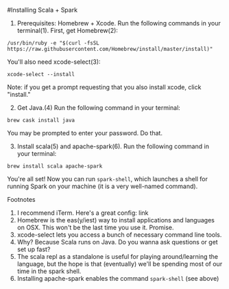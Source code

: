 #Installing Scala + Spark
1. Prerequisites: Homebrew + Xcode.
Run the following commands in your terminal(1).
First, get Homebrew(2): 
```
/usr/bin/ruby -e "$(curl -fsSL https://raw.githubusercontent.com/Homebrew/install/master/install)"
```
You'll also need xcode-select(3):
```
xcode-select --install
```
Note: if you get a prompt requesting that you also install xcode, click "install."

2. Get Java.(4)
Run the following command in your terminal:
```
brew cask install java
```
You may be prompted to enter your password. Do that.

3. Install scala(5) and apache-spark(6).
Run the following command in your terminal:
```
brew install scala apache-spark
```

You're all set! Now you can run `spark-shell`, which launches a shell for running Spark on your machine (it is a very well-named command). 

Footnotes
1. I recommend iTerm. Here's a great config: link
2. Homebrew is the eas(y/iest) way to install applications and languages on OSX. This won't be the last time you use it. Promise.
3. xcode-select lets you access a bunch of necessary command line tools.
4. Why? Because Scala runs on Java. Do you wanna ask questions or get set up fast?
5. The scala repl as a standalone is useful for playing around/learning the language, but the hope is that (eventually) we'll be spending most of our time in the spark shell.
6. Installing apache-spark enables the command `spark-shell` (see above)
